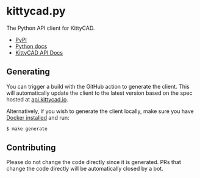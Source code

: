 # kittycad.py

The Python API client for KittyCAD.

- [PyPI](https://pypi.org/project/kittycad/)
- [Python docs](https://python.api.docs.kittycad.io/)
- [KittyCAD API Docs](https://docs.kittycad.io/?lang=python)

## Generating

You can trigger a build with the GitHub action to generate the client. This will
automatically update the client to the latest version based on the spec hosted
at [api.kittycad.io](https://api.kittycad.io/).

Alternatively, if you wish to generate the client locally, make sure you have
[Docker installed](https://docs.docker.com/get-docker/) and run:

```bash
$ make generate
```

## Contributing

Please do not change the code directly since it is generated. PRs that change
the code directly will be automatically closed by a bot.
